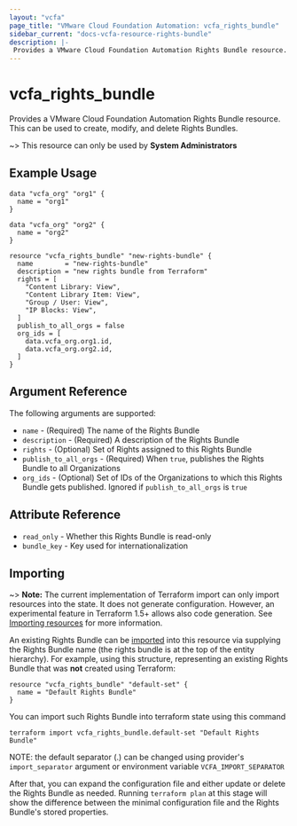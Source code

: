 ```yaml
---
layout: "vcfa"
page_title: "VMware Cloud Foundation Automation: vcfa_rights_bundle"
sidebar_current: "docs-vcfa-resource-rights-bundle"
description: |-
 Provides a VMware Cloud Foundation Automation Rights Bundle resource. This can be used to create, modify, and delete Rights Bundles.
---
```


# vcfa\_rights\_bundle

Provides a VMware Cloud Foundation Automation Rights Bundle resource. This can be used to create, modify, and delete Rights Bundles.

~> This resource can only be used by **System Administrators**

## Example Usage

```hcl
data "vcfa_org" "org1" {
  name = "org1"
}

data "vcfa_org" "org2" {
  name = "org2"
}

resource "vcfa_rights_bundle" "new-rights-bundle" {
  name        = "new-rights-bundle"
  description = "new rights bundle from Terraform"
  rights = [
    "Content Library: View",
    "Content Library Item: View",
    "Group / User: View",
    "IP Blocks: View",
  ]
  publish_to_all_orgs = false
  org_ids = [
    data.vcfa_org.org1.id,
    data.vcfa_org.org2.id,
  ]
}
```

## Argument Reference

The following arguments are supported:

* `name` - (Required) The name of the Rights Bundle
* `description` - (Required) A description of the Rights Bundle
* `rights` - (Optional) Set of Rights assigned to this Rights Bundle
* `publish_to_all_orgs` - (Required) When `true`, publishes the Rights Bundle to all Organizations
* `org_ids` - (Optional) Set of IDs of the Organizations to which this Rights Bundle gets published. Ignored if `publish_to_all_orgs` is `true`

## Attribute Reference

* `read_only` - Whether this Rights Bundle is read-only
* `bundle_key` - Key used for internationalization

## Importing

~> **Note:** The current implementation of Terraform import can only import resources into the
state. It does not generate configuration. However, an experimental feature in Terraform 1.5+ allows
also code generation. See [Importing resources][importing-resources] for more information.

An existing Rights Bundle can be [imported][docs-import] into this resource via supplying the Rights Bundle name (the rights
bundle is at the top of the entity hierarchy).
For example, using this structure, representing an existing Rights Bundle that was **not** created using Terraform:

```hcl
resource "vcfa_rights_bundle" "default-set" {
  name = "Default Rights Bundle"
}
```

You can import such Rights Bundle into terraform state using this command

```
terraform import vcfa_rights_bundle.default-set "Default Rights Bundle"
```

NOTE: the default separator (.) can be changed using provider's `import_separator` argument or environment variable `VCFA_IMPORT_SEPARATOR`

After that, you can expand the configuration file and either update or delete the Rights Bundle as needed. Running `terraform plan`
at this stage will show the difference between the minimal configuration file and the Rights Bundle's stored properties.

[docs-import]: https://www.terraform.io/docs/import
[importing-resources]: /providers/vmware/vcfa/latest/docs/guides/importing_resources